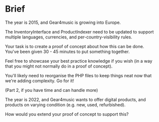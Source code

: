 # Brief

The year is 2015, and Gear4music is growing into Europe.

The InventoryInterface and ProductIndexer need to be updated to support multiple languages, currencies, and per-country-visibility rules.

Your task is to create a proof of concept about how this can be done. You've been given 30 - 45 minutes to put something together.

Feel free to showcase your best practice knowledge if you wish (in a way that you might not normally do in a proof of concept).

You'll likely need to reorganise the PHP files to keep things neat now that we're adding complexity. Go for it!


(Part 2, if you have time and can handle more)

The year is 2022, and Gear4music wants to offer digital products, and products on varying condition (e.g. new, used, refurbished).

How would you extend your proof of concept to support this?
